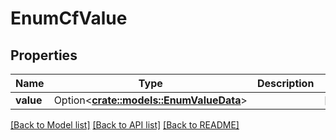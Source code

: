 # EnumCfValue

## Properties

Name | Type | Description | Notes
------------ | ------------- | ------------- | -------------
**value** | Option<[**crate::models::EnumValueData**](EnumValueData.md)> |  | [optional]

[[Back to Model list]](../README.md#documentation-for-models) [[Back to API list]](../README.md#documentation-for-api-endpoints) [[Back to README]](../README.md)



